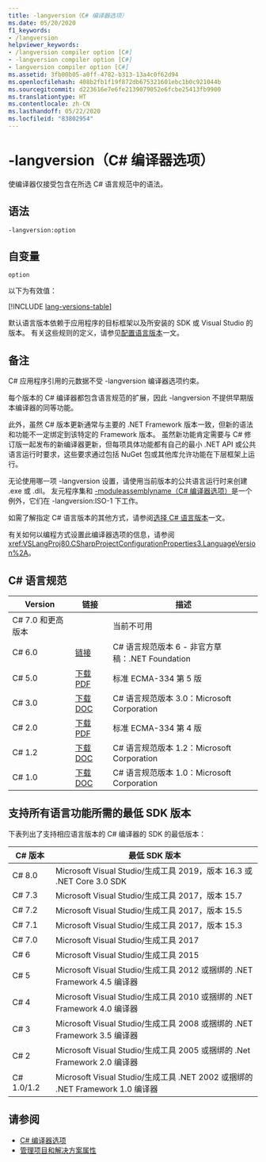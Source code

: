 ```yaml
---
title: -langversion（C# 编译器选项）
ms.date: 05/20/2020
f1_keywords:
- /langversion
helpviewer_keywords:
- /langversion compiler option [C#]
- -langversion compiler option [C#]
- langversion compiler option [C#]
ms.assetid: 3fb00b05-a0ff-4782-b313-13a4c0f62d94
ms.openlocfilehash: 408b2fb1f19f872db675321601ebc1b0c921044b
ms.sourcegitcommit: d223616e7e6fe2139079052e6fcbe25413fb9900
ms.translationtype: HT
ms.contentlocale: zh-CN
ms.lasthandoff: 05/22/2020
ms.locfileid: "83802954"
---
```

# <a name="-langversion-c-compiler-options"></a>-langversion（C# 编译器选项）

使编译器仅接受包含在所选 C# 语言规范中的语法。

## <a name="syntax"></a>语法

```console
-langversion:option
```

## <a name="arguments"></a>自变量

`option`

以下为有效值：

[!INCLUDE [lang-versions-table](../includes/langversion-table.md)]

默认语言版本依赖于应用程序的目标框架以及所安装的 SDK 或 Visual Studio 的版本。 有关这些规则的定义，请参见[配置语言版本](../configure-language-version.md#defaults)一文。

## <a name="remarks"></a>备注

C# 应用程序引用的元数据不受 -langversion 编译器选项约束。

每个版本的 C# 编译器都包含语言规范的扩展，因此 -langversion 不提供早期版本编译器的同等功能。

此外，虽然 C# 版本更新通常与主要的 .NET Framework 版本一致，但新的语法和功能不一定绑定到该特定的 Framework 版本。 虽然新功能肯定需要与 C# 修订版一起发布的新编译器更新，但每项具体功能都有自己的最小 .NET API 或公共语言运行时要求，这些要求通过包括 NuGet 包或其他库允许功能在下层框架上运行。

无论使用哪一项 -langversion 设置，请使用当前版本的公共语言运行时来创建 .exe 或 .dll。 友元程序集和 [-moduleassemblyname（C# 编译器选项）](./moduleassemblyname-compiler-option.md)是一个例外，它们在 -langversion:ISO-1 下工作。

如需了解指定 C# 语言版本的其他方式，请参阅[选择 C# 语言版本](../configure-language-version.md)一文。

有关如何以编程方式设置此编译器选项的信息，请参阅 <xref:VSLangProj80.CSharpProjectConfigurationProperties3.LanguageVersion%2A>。

## <a name="c-language-specification"></a>C# 语言规范

| Version          | 链接                       | 描述                                                             |
|------------------|----------------------------|-------------------------------------------------------------------------|
| C# 7.0 和更高版本 |                            | 当前不可用                                                 |
| C# 6.0           | [链接][csharp-6]           | C# 语言规范版本 6 - 非官方草稿：.NET Foundation |
| C# 5.0           | [下载 PDF][csharp-5]   | 标准 ECMA-334 第 5 版                                           |
| C# 3.0           | [下载 DOC][csharp-3]   | C# 语言规范版本 3.0：Microsoft Corporation            |
| C# 2.0           | [下载 PDF][csharp-2]   | 标准 ECMA-334 第 4 版                                           |
| C# 1.2           | [下载 DOC][csharp-1.2] | C# 语言规范版本 1.2：Microsoft Corporation            |
| C# 1.0           | [下载 DOC][csharp-1]   | C# 语言规范版本 1.0：Microsoft Corporation            |

[csharp-6]: /dotnet/csharp/language-reference/language-specification/introduction
[csharp-5]: https://www.ecma-international.org/publications/files/ECMA-ST/ECMA-334.pdf
[csharp-3]: https://download.microsoft.com/download/3/8/8/388e7205-bc10-4226-b2a8-75351c669b09/CSharp%20Language%20Specification.doc
[csharp-2]: https://www.ecma-international.org/publications/files/ECMA-ST-ARCH/ECMA-334%204th%20edition%20June%202006.pdf
[csharp-1.2]: https://www.ecma-international.org/publications/files/ECMA-ST-ARCH/ECMA-334%202nd%20edition%20December%202002.pdf
[csharp-1]: https://www.ecma-international.org/publications/files/ECMA-ST-ARCH/ECMA-334%201st%20edition%20December%202001.pdf

## <a name="minimum-sdk-version-needed-to-support-all-language-features"></a>支持所有语言功能所需的最低 SDK 版本

下表列出了支持相应语言版本的 C# 编译器的 SDK 的最低版本：

| C# 版本 | 最低 SDK 版本                                                                  |
|------------|--------------------------------------------------------------------------------------|
| C# 8.0     | Microsoft Visual Studio/生成工具 2019，版本 16.3 或 .NET Core 3.0 SDK         |
| C# 7.3     | Microsoft Visual Studio/生成工具 2017，版本 15.7                               |
| C# 7.2     | Microsoft Visual Studio/生成工具 2017，版本 15.5                               |
| C# 7.1     | Microsoft Visual Studio/生成工具 2017，版本 15.3                               |
| C# 7.0     | Microsoft Visual Studio/生成工具 2017                                             |
| C# 6       | Microsoft Visual Studio/生成工具 2015                                             |
| C# 5       | Microsoft Visual Studio/生成工具 2012 或捆绑的 .NET Framework 4.5 编译器      |
| C# 4       | Microsoft Visual Studio/生成工具 2010 或捆绑的 .NET Framework 4.0 编译器      |
| C# 3       | Microsoft Visual Studio/生成工具 2008 或捆绑的 .NET Framework 3.5 编译器      |
| C# 2       | Microsoft Visual Studio/生成工具 2005 或捆绑的 .Net Framework 2.0 编译器      |
| C# 1.0/1.2 | Microsoft Visual Studio/生成工具 .NET 2002 或捆绑的 .NET Framework 1.0 编译器 |

## <a name="see-also"></a>请参阅

- [C# 编译器选项](index.md)
- [管理项目和解决方案属性](/visualstudio/ide/managing-project-and-solution-properties)
